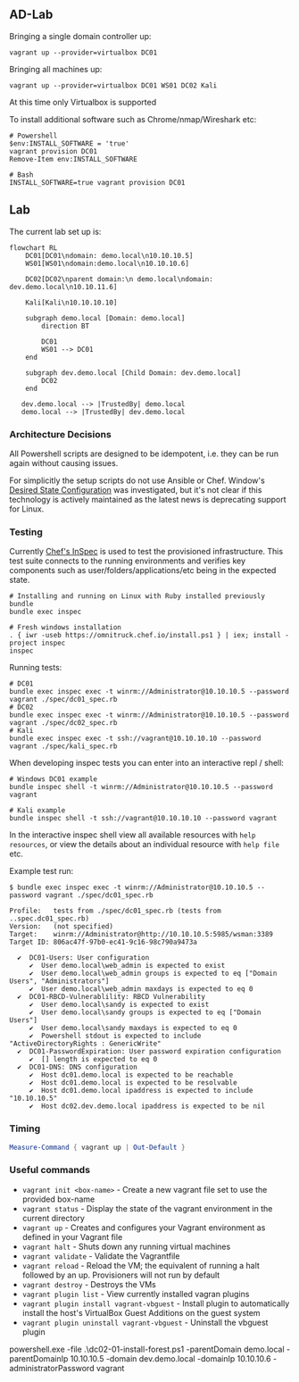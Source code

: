 ## AD-Lab

Bringing a single domain controller up:

```
vagrant up --provider=virtualbox DC01
```

Bringing all machines up:

```
vagrant up --provider=virtualbox DC01 WS01 DC02 Kali
```

At this time only Virtualbox is supported

To install additional software such as Chrome/nmap/Wireshark etc:

```
# Powershell
$env:INSTALL_SOFTWARE = 'true'
vagrant provision DC01
Remove-Item env:INSTALL_SOFTWARE

# Bash
INSTALL_SOFTWARE=true vagrant provision DC01
```

## Lab

The current lab set up is:

```mermaid
flowchart RL
    DC01[DC01\ndomain: demo.local\n10.10.10.5]
    WS01[WS01\ndomain:demo.local\n10.10.10.6]

    DC02[DC02\nparent domain:\n demo.local\ndomain: dev.demo.local\n10.10.11.6]

    Kali[Kali\n10.10.10.10]

    subgraph demo.local [Domain: demo.local]
        direction BT

        DC01
        WS01 --> DC01
    end

    subgraph dev.demo.local [Child Domain: dev.demo.local]
        DC02
    end

   dev.demo.local --> |TrustedBy| demo.local
   demo.local --> |TrustedBy| dev.demo.local
```

### Architecture Decisions

All Powershell scripts are designed to be idempotent, i.e. they can be run again without causing issues.

For simplicitly the setup scripts do not use Ansible or Chef. Window's [Desired State Configuration](https://learn.microsoft.com/en-us/powershell/dsc/overview?view=dsc-2.0) was investigated, but it's not clear if this technology is actively maintained as the latest news is deprecating support for Linux.

### Testing

Currently [Chef's InSpec](https://github.com/inspec/inspec) is used to test the provisioned infrastructure. This test suite connects to the running environments and verifies key components such as user/folders/applications/etc being in the expected state.

```
# Installing and running on Linux with Ruby installed previously
bundle
bundle exec inspec

# Fresh windows installation
. { iwr -useb https://omnitruck.chef.io/install.ps1 } | iex; install -project inspec
inspec
```

Running tests:

```
# DC01
bundle exec inspec exec -t winrm://Administrator@10.10.10.5 --password vagrant ./spec/dc01_spec.rb
# DC02
bundle exec inspec exec -t winrm://Administrator@10.10.10.5 --password vagrant ./spec/dc02_spec.rb
# Kali
bundle exec inspec exec -t ssh://vagrant@10.10.10.10 --password vagrant ./spec/kali_spec.rb
```

When developing inspec tests you can enter into an interactive repl / shell:

```
# Windows DC01 example
bundle inspec shell -t winrm://Administrator@10.10.10.5 --password vagrant

# Kali example
bundle inspec shell -t ssh://vagrant@10.10.10.10 --password vagrant
```

In the interactive inspec shell view all available resources with `help resources`, or view the details about an individual resource with `help file` etc.

Example test run:

```
$ bundle exec inspec exec -t winrm://Administrator@10.10.10.5 --password vagrant ./spec/dc01_spec.rb

Profile:   tests from ./spec/dc01_spec.rb (tests from ..spec.dc01_spec.rb)
Version:   (not specified)
Target:    winrm://Administrator@http://10.10.10.5:5985/wsman:3389
Target ID: 806ac47f-97b0-ec41-9c16-98c790a9473a

  ✔  DC01-Users: User configuration
     ✔  User demo.local\web_admin is expected to exist
     ✔  User demo.local\web_admin groups is expected to eq ["Domain Users", "Administrators"]
     ✔  User demo.local\web_admin maxdays is expected to eq 0
  ✔  DC01-RBCD-Vulnerablility: RBCD Vulnerability
     ✔  User demo.local\sandy is expected to exist
     ✔  User demo.local\sandy groups is expected to eq ["Domain Users"]
     ✔  User demo.local\sandy maxdays is expected to eq 0
     ✔  Powershell stdout is expected to include "ActiveDirectoryRights : GenericWrite"
  ✔  DC01-PasswordExpiration: User password expiration configuration
     ✔  [] length is expected to eq 0
  ✔  DC01-DNS: DNS configuration
     ✔  Host dc01.demo.local is expected to be reachable
     ✔  Host dc01.demo.local is expected to be resolvable
     ✔  Host dc01.demo.local ipaddress is expected to include "10.10.10.5"
     ✔  Host dc02.dev.demo.local ipaddress is expected to be nil
```

### Timing

```powershell
Measure-Command { vagrant up | Out-Default }
```

### Useful commands

- `vagrant init <box-name>` - Create a new vagrant file set to use the provided box-name
- `vagrant status` - Display the state of the vagrant environment in the current directory
- `vagrant up` - Creates and configures your Vagrant environment as defined in your Vagrant file
- `vagrant halt` - Shuts down any running virtual machines
- `vagrant validate` - Validate the Vagrantfile
- `vagrant reload` - Reload the VM; the equivalent of running a halt followed by an up. Provisioners will not run by default
- `vagrant destroy` - Destroys the VMs
- `vagrant plugin list` - View currently installed vagran plugins
- `vagrant plugin install vagrant-vbguest` - Install plugin to automatically install the host's VirtualBox Guest Additions on the guest system
- `vagrant plugin uninstall vagrant-vbguest` - Uninstall the vbguest plugin

powershell.exe -file .\dc02-01-install-forest.ps1 -parentDomain demo.local -parentDomainIp 10.10.10.5 -domain dev.demo.local -domainIp 10.10.10.6 -administratorPassword vagrant
